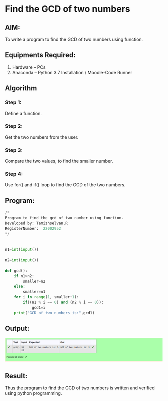 # Find the GCD of two numbers

## AIM:
To write a program to find the GCD of two numbers using function.

## Equipments Required:
1. Hardware – PCs
2. Anaconda – Python 3.7 Installation / Moodle-Code Runner

## Algorithm
### Step 1:

Define a function.
### Step 2:

Get the two numbers from the user.
### Step 3:

Compare the two values, to find the smaller number.
### Step 4:

Use for() and if() loop to find the GCD of the two numbers.
## Program:
```python
/*
Program to find the gcd of two number using function.
Developed by: Tamizhselvan.R
RegisterNumber:  22002952
*/


n1=int(input())

n2=int(input())

def gcd():
    if n1>n2:
        smaller=n2
    else:
        smaller=n1
    for i in range(1, smaller+1):
        if((n1 % i == 0) and (n2 % i == 0)):
            gcd1=i
    print("GCD of two numbers is:",gcd1)
```


## Output:
![output](./gcdout1.png)


## Result:
Thus the program to find the GCD of two numbers is written and verified using python programming.
